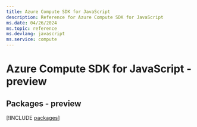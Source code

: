 ```yaml
---
title: Azure Compute SDK for JavaScript
description: Reference for Azure Compute SDK for JavaScript
ms.date: 04/26/2024
ms.topic: reference
ms.devlang: javascript
ms.service: compute
---
```

# Azure Compute SDK for JavaScript - preview
## Packages - preview
[!INCLUDE [packages](compute-index.md)]